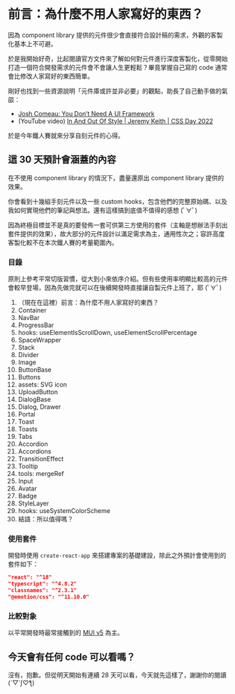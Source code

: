 # 前言：為什麼不用人家寫好的東西？

因為 component library 提供的元件很少會直接符合設計稿的需求，外觀的客製化基本上不可避。

於是我開始好奇，比起閱讀官方文件來了解如何對元件進行深度客製化，從零開始打造一個符合開發需求的元件會不會讓人生更輕鬆？畢竟掌握自己寫的 code 通常會比修改人家寫好的東西簡單。

剛好也找到一些資源說明「元件庫或許並非必要」的觀點，助長了自己動手做的氣燄：

- [Josh Comeau: You Don’t Need A UI Framework](https://www.smashingmagazine.com/2022/05/you-dont-need-ui-framework/)
- (YouTube video) [In And Out Of Style | Jeremy Keith | CSS Day 2022](https://youtu.be/CdZZcbZG83o)

於是今年鐵人賽就來分享自刻元件的心得。

## 這 30 天預計會涵蓋的內容

在不使用 component library 的情況下，盡量還原出 component library 提供的效果。

你會看到十幾組手刻元件以及一些 custom hooks，包含他們的完整原始碼、以及我如何實現他們的筆記與想法。還有這樣搞到底值不值得的感想 (ﾟ∀ﾟ)

因為終極目標並不是真的要發佈一套可供第三方使用的套件（主軸是想辦法手刻出套件提供的效果），故大部分的元件設計以滿足需求為主，通用性次之；容許高度客製化較不在本次鐵人賽的考量範圍內。

### 目錄

原則上參考平常切版習慣，從大到小來依序介紹。但有些使用率明顯比較高的元件會較早登場，因為先做完就可以在後續開發時直接讓自製元件上班了，耶 (ﾟ∀ﾟ)

1. （現在在這裡）前言：為什麼不用人家寫好的東西？
2. Container
3. NavBar
4. ProgressBar
5. hooks: useElementIsScrollDown, useElementScrollPercentage
6. SpaceWrapper
7. Stack
8. Divider
9. Image
10. ButtonBase
11. Buttons
12. assets: SVG icon
13. UploadButton
14. DialogBase
15. Dialog, Drawer
16. Portal
17. Toast
18. Toasts
19. Tabs
20. Accordion
21. Accordions
22. TransitionEffect
23. Tooltip
24. tools: mergeRef
25. Input
26. Avatar
27. Badge
28. StyleLayer
29. hooks: useSystemColorScheme
30. 結語：所以值得嗎？

### 使用套件

開發時使用 `create-react-app` 來搭建專案的基礎建設，除此之外預計會使用到的套件如下：

```json
"react": "^18"
"typescript": "^4.8.2"
"classnames": "^2.3.1"
"@emotion/css": "^11.10.0"
```

### 比較對象

以平常開發時最常接觸到的 [MUI v5](https://mui.com/) 為主。

## 今天會有任何 code 可以看嗎？

沒有，抱歉。但從明天開始有連續 28 天可以看，今天就先這樣了，謝謝你的閱讀 (´▽`ʃ♡ƪ)